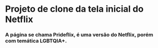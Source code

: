 # Projeto de clone da tela inicial do Netflix



### A página se chama Prideflix, é uma versão do Netflix, porém com temática LGBTQIA+.

